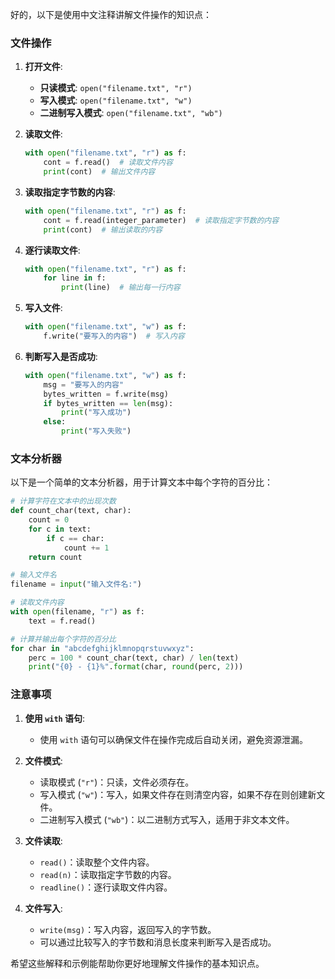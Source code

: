 好的，以下是使用中文注释讲解文件操作的知识点：

### 文件操作

1. **打开文件**:
    - **只读模式**: `open("filename.txt", "r")`
    - **写入模式**: `open("filename.txt", "w")`
    - **二进制写入模式**: `open("filename.txt", "wb")`

2. **读取文件**:
    ```python
    with open("filename.txt", "r") as f:
        cont = f.read()  # 读取文件内容
        print(cont)  # 输出文件内容
    ```

3. **读取指定字节数的内容**:
    ```python
    with open("filename.txt", "r") as f:
        cont = f.read(integer_parameter)  # 读取指定字节数的内容
        print(cont)  # 输出读取的内容
    ```

4. **逐行读取文件**:
    ```python
    with open("filename.txt", "r") as f:
        for line in f:
            print(line)  # 输出每一行内容
    ```

5. **写入文件**:
    ```python
    with open("filename.txt", "w") as f:
        f.write("要写入的内容")  # 写入内容
    ```

6. **判断写入是否成功**:
    ```python
    with open("filename.txt", "w") as f:
        msg = "要写入的内容"
        bytes_written = f.write(msg)
        if bytes_written == len(msg):
            print("写入成功")
        else:
            print("写入失败")
    ```

### 文本分析器

以下是一个简单的文本分析器，用于计算文本中每个字符的百分比：

```python
# 计算字符在文本中的出现次数
def count_char(text, char):
    count = 0
    for c in text:
        if c == char:
            count += 1
    return count

# 输入文件名
filename = input("输入文件名:")

# 读取文件内容
with open(filename, "r") as f:
    text = f.read()

# 计算并输出每个字符的百分比
for char in "abcdefghijklmnopqrstuvwxyz":
    perc = 100 * count_char(text, char) / len(text)
    print("{0} - {1}%".format(char, round(perc, 2)))
```

### 注意事项

1. **使用 `with` 语句**:
    - 使用 `with` 语句可以确保文件在操作完成后自动关闭，避免资源泄漏。

2. **文件模式**:
    - 读取模式 (`"r"`)：只读，文件必须存在。
    - 写入模式 (`"w"`)：写入，如果文件存在则清空内容，如果不存在则创建新文件。
    - 二进制写入模式 (`"wb"`)：以二进制方式写入，适用于非文本文件。

3. **文件读取**:
    - `read()`：读取整个文件内容。
    - `read(n)`：读取指定字节数的内容。
    - `readline()`：逐行读取文件内容。

4. **文件写入**:
    - `write(msg)`：写入内容，返回写入的字节数。
    - 可以通过比较写入的字节数和消息长度来判断写入是否成功。

希望这些解释和示例能帮助你更好地理解文件操作的基本知识点。
<!--stackedit_data:
eyJoaXN0b3J5IjpbNzQ3MzMwMjE5XX0=
-->